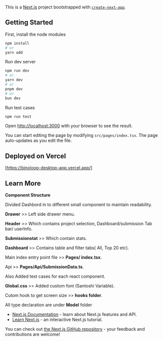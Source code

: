This is a [Next.js](https://nextjs.org/) project bootstrapped with [`create-next-app`](https://github.com/vercel/next.js/tree/canary/packages/create-next-app).

## Getting Started

First, install the node modules

```bash
npm install 
# or
yarn add
```

Run dev server
```bash
npm run dev
# or
yarn dev
# or
pnpm dev
# or
bun dev
```

Run test cases

```bash
npm run test
```

Open [http://localhost:3000](http://localhost:3000) with your browser to see the result.

You can start editing the page by modifying `src/pages/index.tsx`. The page auto-updates as you edit the file.



## Deployed on Vercel

[https://binoloop-desktop-app.vercel.app/]


## Learn More

**Component Structure**

Divided Dashbord in to different small component to maintain readability.

**Drawer** >> Left side drawer menu.

**Header** >> Which contains project selection, Dashboard/submission Tab bar/ userInfo.

**Submissionstat** >> Which contain stats.

**Dashboard** >> Contains table and filter tabs( All, Top 20 etc).

Main index entry point file >> **Pages/ index.tsx**.

Api >> **Pages/Api/SubmissionData.ts**.

Also Added test cases for each react component.

**Global.css** >> Added custom font (Santoshi Variable).

Cutom hook to get screen size >> **hooks folder**.

All type declaration are under **Model** folder

- [Next.js Documentation](https://nextjs.org/docs) - learn about Next.js features and API.
- [Learn Next.js](https://nextjs.org/learn) - an interactive Next.js tutorial.

You can check out [the Next.js GitHub repository](https://github.com/vercel/next.js/) - your feedback and contributions are welcome!


